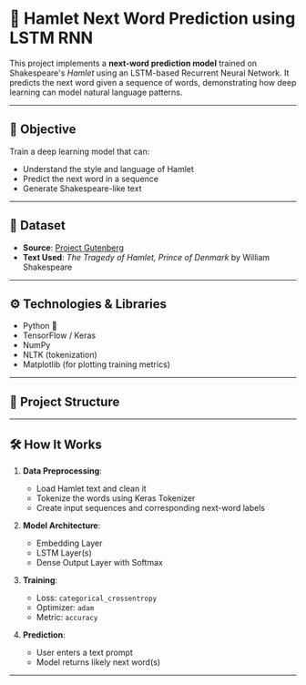 # 📜 Hamlet Next Word Prediction using LSTM RNN

This project implements a **next-word prediction model** trained on Shakespeare's _Hamlet_ using an LSTM-based Recurrent Neural Network. It predicts the next word given a sequence of words, demonstrating how deep learning can model natural language patterns.

---

## 🧠 Objective

Train a deep learning model that can:
- Understand the style and language of Hamlet
- Predict the next word in a sequence
- Generate Shakespeare-like text

---

## 🧾 Dataset

- **Source**: [Project Gutenberg](https://www.gutenberg.org/)
- **Text Used**: *The Tragedy of Hamlet, Prince of Denmark* by William Shakespeare

---

## ⚙️ Technologies & Libraries

- Python 🐍
- TensorFlow / Keras
- NumPy
- NLTK (tokenization)
- Matplotlib (for plotting training metrics)

---

## 📁 Project Structure


---

## 🛠️ How It Works

1. **Data Preprocessing**:
   - Load Hamlet text and clean it
   - Tokenize the words using Keras Tokenizer
   - Create input sequences and corresponding next-word labels

2. **Model Architecture**:
   - Embedding Layer
   - LSTM Layer(s)
   - Dense Output Layer with Softmax

3. **Training**:
   - Loss: `categorical_crossentropy`
   - Optimizer: `adam`
   - Metric: `accuracy`

4. **Prediction**:
   - User enters a text prompt
   - Model returns likely next word(s)

---


